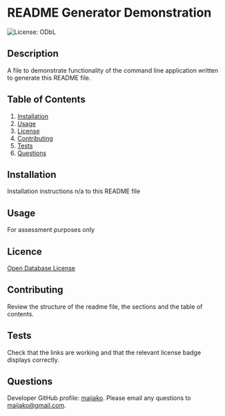 # README Generator Demonstration
  ![License: ODbL](https://img.shields.io/badge/License-ODbL-brightgreen.svg)
  
  ## Description
  A file to demonstrate functionality of the command line application written to generate this README file.
  
  ## Table of Contents
  1. [Installation](#installation)
  2. [Usage](#usage)
  3. [License](#license)
  4. [Contributing](#contributing)
  5. [Tests](#tests)
  6. [Questions](#questions)
  
  ## Installation
  Installation instructions n/a to this README file
  
  ## Usage
  For assessment purposes only
  
  
  ## Licence
  
  [Open Database License]((https://opendatacommons.org/licenses/odbl/))
  
  ## Contributing
  Review the structure of the readme file, the sections and the table of contents.
  
  
  ## Tests
  Check that the links are working and that the relevant license badge displays correctly.
  
  ## Questions
  Developer GitHub profile: [maijako](https://www.github.com/maijako).
  Please email any questions to maijako@gmail.com.
